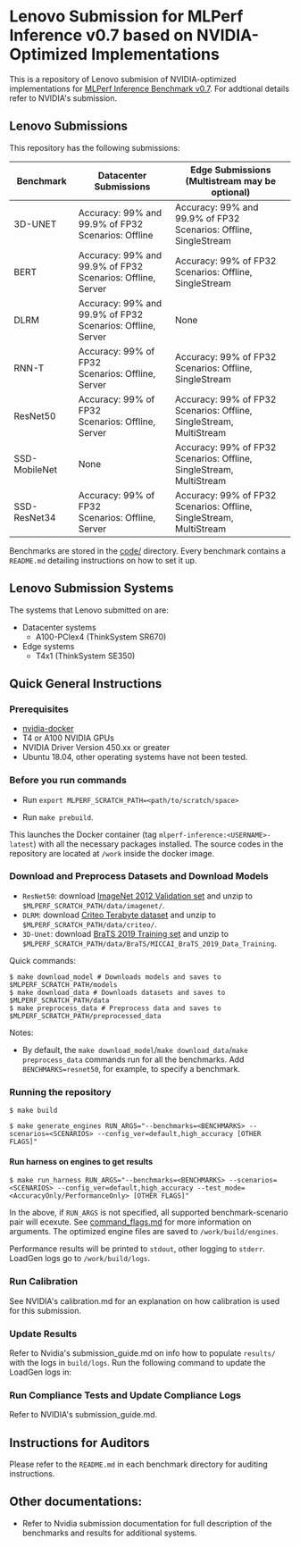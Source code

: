 # Lenovo Submission for MLPerf Inference v0.7 based on NVIDIA-Optimized Implementations

This is a repository of Lenovo submision of NVIDIA-optimized implementations for [MLPerf Inference Benchmark v0.7](https://www.mlperf.org/inference-overview/). For addtional details refer to NVIDIA's submission.


## Lenovo Submissions

This repository has the following submissions:

| Benchmark     | Datacenter Submissions                                        | Edge Submissions (Multistream may be optional)                                   |
|---------------|---------------------------------------------------------------|----------------------------------------------------------------------------------|
| 3D-UNET       | Accuracy: 99% and 99.9% of FP32<br>Scenarios: Offline         | Accuracy: 99% and 99.9% of FP32<br>Scenarios: Offline, SingleStream              |
| BERT          | Accuracy: 99% and 99.9% of FP32<br>Scenarios: Offline, Server | Accuracy: 99% of FP32<br>Scenarios: Offline, SingleStream                        |
| DLRM          | Accuracy: 99% and 99.9% of FP32<br>Scenarios: Offline, Server | None                                                                             |
| RNN-T         | Accuracy: 99% of FP32<br>Scenarios: Offline, Server           | Accuracy: 99% of FP32<br>Scenarios: Offline, SingleStream                        |
| ResNet50      | Accuracy: 99% of FP32<br>Scenarios: Offline, Server           | Accuracy: 99% of FP32<br>Scenarios: Offline, SingleStream, MultiStream           |
| SSD-MobileNet | None                                                          | Accuracy: 99% of FP32<br>Scenarios: Offline, SingleStream, MultiStream           |
| SSD-ResNet34  | Accuracy: 99% of FP32<br>Scenarios: Offline, Server           | Accuracy: 99% of FP32<br>Scenarios: Offline, SingleStream, MultiStream           |

Benchmarks are stored in the [code/](code) directory.
Every benchmark contains a `README.md` detailing instructions on how to set it up.


## Lenovo Submission Systems

The systems that Lenovo submitted on are:

 - Datacenter systems
   - A100-PCIex4 (ThinkSystem SR670)
 - Edge systems
   - T4x1 (ThinkSystem SE350)

## Quick General Instructions

### Prerequisites

- [nvidia-docker](https://github.com/NVIDIA/nvidia-docker)
- T4 or A100 NVIDIA GPUs
- NVIDIA Driver Version 450.xx or greater
- Ubuntu 18.04, other operating systems have not been tested.


### Before you run commands


- Run `export MLPERF_SCRATCH_PATH=<path/to/scratch/space>` 

- Run `make prebuild`.

This launches the Docker container (tag `mlperf-inference:<USERNAME>-latest`) with all the necessary packages installed. 
 The source codes in the repository are located at `/work` inside the docker image.

### Download and Preprocess Datasets and Download Models


- `ResNet50`: download [ImageNet 2012 Validation set](http://www.image-net.org/challenges/LSVRC/2012/) and unzip to `$MLPERF_SCRATCH_PATH/data/imagenet/`.
- `DLRM`: download [Criteo Terabyte dataset](https://labs.criteo.com/2013/12/download-terabyte-click-logs/) and unzip to `$MLPERF_SCRATCH_PATH/data/criteo/`.
- `3D-Unet`: download [BraTS 2019 Training set](https://www.med.upenn.edu/cbica/brats2019/registration.html) and unzip to `$MLPERF_SCRATCH_PATH/data/BraTS/MICCAI_BraTS_2019_Data_Training`.

Quick commands:

```
$ make download_model # Downloads models and saves to $MLPERF_SCRATCH_PATH/models
$ make download_data # Downloads datasets and saves to $MLPERF_SCRATCH_PATH/data
$ make preprocess_data # Preprocess data and saves to $MLPERF_SCRATCH_PATH/preprocessed_data
```

Notes:

- By default, the `make download_model`/`make download_data`/`make preprocess_data` commands run for all the benchmarks.
Add `BENCHMARKS=resnet50`, for example, to specify a benchmark.

### Running the repository


```
$ make build
```

```
$ make generate_engines RUN_ARGS="--benchmarks=<BENCHMARKS> --scenarios=<SCENARIOS> --config_ver=default,high_accuracy [OTHER FLAGS]"

```


#### Run harness on engines to get results

```
$ make run_harness RUN_ARGS="--benchmarks=<BENCHMARKS> --scenarios=<SCENARIOS> --config_ver=default,high_accuracy --test_mode=<AccuracyOnly/PerformanceOnly> [OTHER FLAGS]"
```



In the above, if `RUN_ARGS` is not specified, all supported benchmark-scenario pair will ecexute.
See [command_flags.md](command_flags.md) for more information on arguments.
The optimized engine files are saved to `/work/build/engines`.

Performance results will be printed to `stdout`, other logging to `stderr`.
LoadGen logs go to `/work/build/logs`.


### Run Calibration

See NVIDIA's calibration.md for an explanation on how calibration is used for this submission.

### Update Results

Refer to Nvidia's submission_guide.md on info how to populate  `results/` with the logs in `build/logs`.
Run the following command to update the LoadGen logs in:


### Run Compliance Tests and Update Compliance Logs

Refer to NVIDIA's submission_guide.md.

## Instructions for Auditors

Please refer to the `README.md` in each benchmark directory for auditing instructions.

## Other documentations:

- Refer to Nvidia submission documentation for full description of the benchmarks and results for additional systems.

